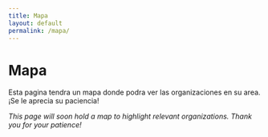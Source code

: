 ```yaml
---
title: Mapa
layout: default
permalink: /mapa/
---
```

# Mapa

Esta pagina tendra un mapa donde podra ver las organizaciones en su area. ¡Se le aprecia su paciencia!

*This page will soon hold a map to highlight relevant organizations. Thank you for your patience!*
